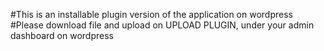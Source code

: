 #This is an installable plugin version of the application on wordpress
#Please download file and upload on UPLOAD PLUGIN, under your admin dashboard on wordpress
